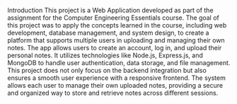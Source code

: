 Introduction
This project is a Web Application developed as part of the assignment for the Computer Engineering Essentials course. The goal of this project was to apply the concepts learned in the course, including web development, database management, and system design, to create a platform that supports multiple users in uploading and managing their own notes. The app allows users to create an account, log in, and upload their personal notes. It utilizes technologies like Node.js, Express.js, and MongoDB to handle user authentication, data storage, and file management. This project does not only focus on the backend integration but also ensures a smooth user experience with a responsive frontend. The system allows each user to manage their own uploaded notes, providing a secure and organized way to store and retrieve notes across different sessions.
